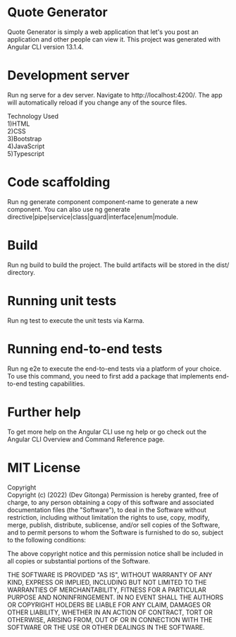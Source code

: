 # Quote Generator<br>
Quote Generator is simply a web application that let's you post an application and other people can view it. This project was generated with Angular CLI version 13.1.4.

# Development server
Run ng serve for a dev server. Navigate to http://localhost:4200/. The app will automatically reload if you change any of the source files.

Technology Used<br>
1)HTML<br>
2)CSS<br>
3)Bootstrap<br>
4)JavaScript<br>
5)Typescript<br>

# Code scaffolding
Run ng generate component component-name to generate a new component. You can also use ng generate directive|pipe|service|class|guard|interface|enum|module.

# Build
Run ng build to build the project. The build artifacts will be stored in the dist/ directory.

# Running unit tests
Run ng test to execute the unit tests via Karma.

# Running end-to-end tests
Run ng e2e to execute the end-to-end tests via a platform of your choice. To use this command, you need to first add a package that implements end-to-end testing capabilities.

# Further help
To get more help on the Angular CLI use ng help or go check out the Angular CLI Overview and Command Reference page.

# MIT License
Copyright<br>
Copyright (c) (2022) (Dev Gitonga)
Permission is hereby granted, free of charge, to any person obtaining a copy of this software and associated documentation files (the "Software"), to deal in the Software without restriction, including without limitation the rights to use, copy, modify, merge, publish, distribute, sublicense, and/or sell copies of the Software, and to permit persons to whom the Software is furnished to do so, subject to the following conditions:

The above copyright notice and this permission notice shall be included in all copies or substantial portions of the Software.

THE SOFTWARE IS PROVIDED "AS IS", WITHOUT WARRANTY OF ANY KIND, EXPRESS OR IMPLIED, INCLUDING BUT NOT LIMITED TO THE WARRANTIES OF MERCHANTABILITY, FITNESS FOR A PARTICULAR PURPOSE AND NONINFRINGEMENT. IN NO EVENT SHALL THE AUTHORS OR COPYRIGHT HOLDERS BE LIABLE FOR ANY CLAIM, DAMAGES OR OTHER LIABILITY, WHETHER IN AN ACTION OF CONTRACT, TORT OR OTHERWISE, ARISING FROM, OUT OF OR IN CONNECTION WITH THE SOFTWARE OR THE USE OR OTHER DEALINGS IN THE SOFTWARE.
